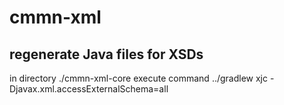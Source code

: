 # cmmn-xml
## regenerate Java files for XSDs
in directory ./cmmn-xml-core execute command ../gradlew xjc -Djavax.xml.accessExternalSchema=all
